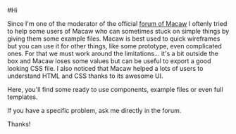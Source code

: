 #Hi

Since I'm one of the moderator of the official [forum of Macaw](http://forum.macaw.co) I oftenly tried to help some users of Macaw who can sometimes stuck on simple things by giving them some example files.
Macaw is best used to quick wireframes but you can use it for other things, like some prototype, even complicated ones. For that we must work around the limitations… it's a bit outside the box and Macaw loses some values but can be useful to export a good looking CSS file.
I also noticed that Macaw helped a lots of users to understand HTML and CSS thanks to its awesome UI.

Here, you'll find some ready to use components, example files or even full templates.

If you have a specific problem, ask me directly in the forum.

Thanks!
